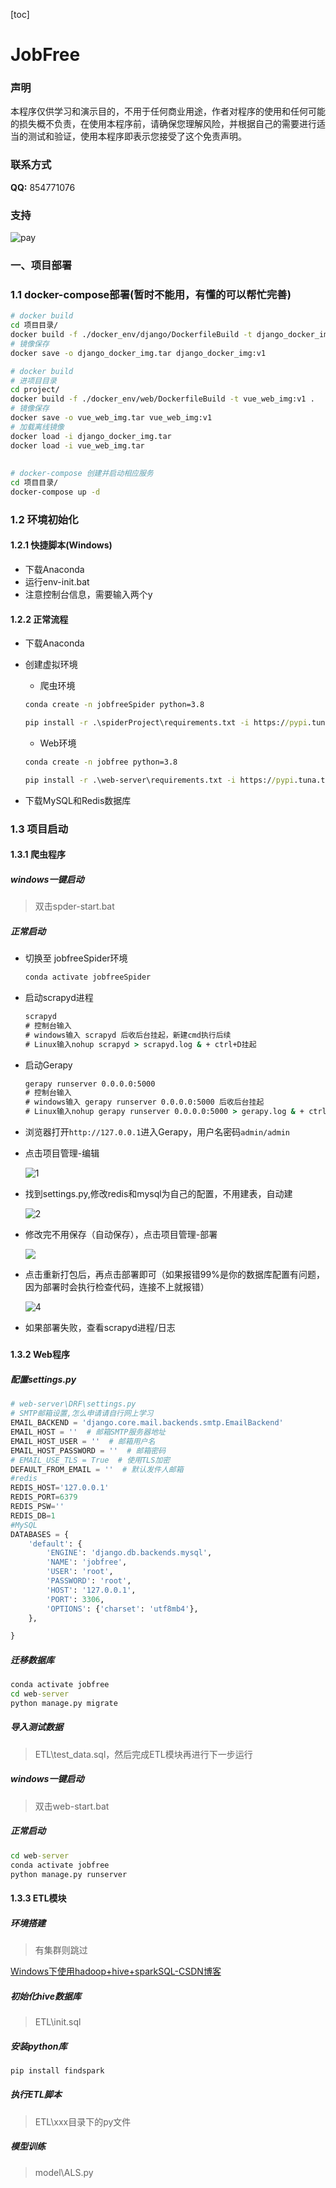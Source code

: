 [toc]

# JobFree

### 声明

本程序仅供学习和演示目的，不用于任何商业用途，作者对程序的使用和任何可能的损失概不负责，在使用本程序前，请确保您理解风险，并根据自己的需要进行适当的测试和验证，使用本程序即表示您接受了这个免责声明。

### 联系方式

**QQ:** 854771076

### 支持

![pay](img\pay.png)

### 一、项目部署

### 1.1 docker-compose部署(暂时不能用，有懂的可以帮忙完善)

```sh
# docker build
cd 项目目录/
docker build -f ./docker_env/django/DockerfileBuild -t django_docker_img:v1 .
# 镜像保存
docker save -o django_docker_img.tar django_docker_img:v1

# docker build
# 进项目目录
cd project/
docker build -f ./docker_env/web/DockerfileBuild -t vue_web_img:v1 .
# 镜像保存
docker save -o vue_web_img.tar vue_web_img:v1
# 加载离线镜像
docker load -i django_docker_img.tar
docker load -i vue_web_img.tar
 
 
# docker-compose 创建并启动相应服务
cd 项目目录/
docker-compose up -d
```

### 1.2 环境初始化

#### 1.2.1 快捷脚本(Windows)

* 下载Anaconda
* 运行env-init.bat
* 注意控制台信息，需要输入两个y

#### 1.2.2 正常流程

* 下载Anaconda

* 创建虚拟环境

  * 爬虫环境

  ```cmd
  conda create -n jobfreeSpider python=3.8
  
  pip install -r .\spiderProject\requirements.txt -i https://pypi.tuna.tsinghua.edu.cn/simple/
  ```

  * Web环境

  ```cmd
  conda create -n jobfree python=3.8
  
  pip install -r .\web-server\requirements.txt -i https://pypi.tuna.tsinghua.edu.cn/simple/
  ```

* 下载MySQL和Redis数据库

### 1.3 项目启动

#### 1.3.1 爬虫程序

##### windows一键启动

> 双击spder-start.bat

##### 正常启动

* 切换至 jobfreeSpider环境

  ```cmd
  conda activate jobfreeSpider
  ```

* 启动scrapyd进程

  ```cmd
  scrapyd
  # 控制台输入
  # windows输入 scrapyd 后收后台挂起，新建cmd执行后续
  # Linux输入nohup scrapyd > scrapyd.log & + ctrl+D挂起
  ```

* 启动Gerapy

  ```cmd
  gerapy runserver 0.0.0.0:5000
  # 控制台输入
  # windows输入 gerapy runserver 0.0.0.0:5000 后收后台挂起
  # Linux输入nohup gerapy runserver 0.0.0.0:5000 > gerapy.log & + ctrl+D挂起
  ```

* 浏览器打开`http://127.0.0.1`进入Gerapy，用户名密码`admin/admin`

* 点击项目管理-编辑

  ![1](img\1.png)

* 找到settings.py,修改redis和mysql为自己的配置，不用建表，自动建

  ![2](img\2.png)

* 修改完不用保存（自动保存），点击项目管理-部署

  ![](img\3.png)

* 点击重新打包后，再点击部署即可（如果报错99%是你的数据库配置有问题，因为部署时会执行检查代码，连接不上就报错）

  ![4](img\4.png)

* 如果部署失败，查看scrapyd进程/日志

##### 

#### 1.3.2 Web程序

##### 配置settings.py

```python
# web-server\DRF\settings.py
# SMTP邮箱设置,怎么申请请自行网上学习
EMAIL_BACKEND = 'django.core.mail.backends.smtp.EmailBackend'
EMAIL_HOST = ''  # 邮箱SMTP服务器地址
EMAIL_HOST_USER = ''  # 邮箱用户名
EMAIL_HOST_PASSWORD = ''  # 邮箱密码
# EMAIL_USE_TLS = True  # 使用TLS加密
DEFAULT_FROM_EMAIL = ''  # 默认发件人邮箱
#redis
REDIS_HOST='127.0.0.1'
REDIS_PORT=6379
REDIS_PSW=''
REDIS_DB=1
#MySQL
DATABASES = {
    'default': {
        'ENGINE': 'django.db.backends.mysql',
        'NAME': 'jobfree',  
        'USER': 'root',  
        'PASSWORD': 'root',  
        'HOST': '127.0.0.1',
        'PORT': 3306,
        'OPTIONS': {'charset': 'utf8mb4'},
    },

}
```

##### 迁移数据库

```cmd
conda activate jobfree
cd web-server
python manage.py migrate
```

##### 导入测试数据

> ETL\test_data.sql，然后完成ETL模块再进行下一步运行

##### windows一键启动

> 双击web-start.bat

##### 正常启动

```cmd
cd web-server
conda activate jobfree
python manage.py runserver
```

#### 1.3.3 ETL模块

##### 环境搭建

> 有集群则跳过

[Windows下使用hadoop+hive+sparkSQL-CSDN博客](https://blog.csdn.net/qq_41631913/article/details/134804263)

##### 初始化hive数据库

> ETL\init.sql

##### 安装python库

```cmd
pip install findspark
```

##### 执行ETL脚本

> ETL\xxx目录下的py文件

##### 模型训练

> model\ALS.py
